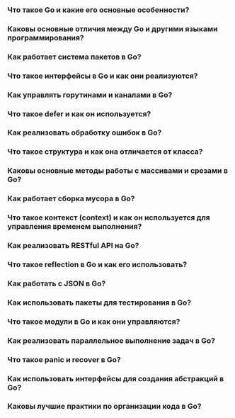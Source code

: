 ### Что такое Go и какие его основные особенности?
### Каковы основные отличия между Go и другими языками программирования?
### Как работает система пакетов в Go?
### Что такое интерфейсы в Go и как они реализуются?
### Как управлять горутинами и каналами в Go?
### Что такое defer и как он используется?
### Как реализовать обработку ошибок в Go?
### Что такое структура и как она отличается от класса?
### Каковы основные методы работы с массивами и срезами в Go?
### Как работает сборка мусора в Go?
### Что такое контекст (context) и как он используется для управления временем выполнения?
### Как реализовать RESTful API на Go?
### Что такое reflection в Go и как его использовать?
### Как работать с JSON в Go?
### Как использовать пакеты для тестирования в Go?
### Что такое модули в Go и как они управляются?
### Как реализовать параллельное выполнение задач в Go?
### Что такое panic и recover в Go?
### Как использовать интерфейсы для создания абстракций в Go?
### Каковы лучшие практики по организации кода в Go?
